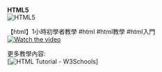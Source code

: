 <b>HTML5</b>  
![HTML5](https://user-images.githubusercontent.com/31535588/177358760-56e55497-5186-4cf2-81dc-13d00ba7fa4b.png)  
  
【html】1小時初學者教學 #html #html教學 #html入門  
[![Watch the video](https://img.youtube.com/vi/CLUPkcLQm64/maxresdefault.jpg)](https://www.youtube.com/watch?v=CLUPkcLQm64)  
  
更多教學內容:  
[![HTML Tutorial - W3Schools]("https://www.w3schools.com/html/)]  
